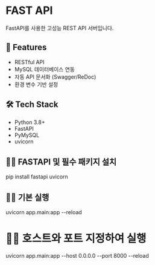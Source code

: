 # FAST API

FastAPI를 사용한 고성능 REST API 서버입니다.

## 🚀 Features

- RESTful API
- MySQL 데이터베이스 연동
- 자동 API 문서화 (Swagger/ReDoc)
- 환경 변수 기반 설정

## 🛠 Tech Stack

- Python 3.8+
- FastAPI
- PyMySQL
- uvicorn

## 🏃‍♂️ FASTAPI 및 필수 패키지 설치
pip install fastapi uvicorn

## 🏃‍♂️ 기본 실행
uvicorn app.main:app --reload

# 🏃‍♂️ 호스트와 포트 지정하여 실행
uvicorn app.main:app --host 0.0.0.0 --port 8000 --reload